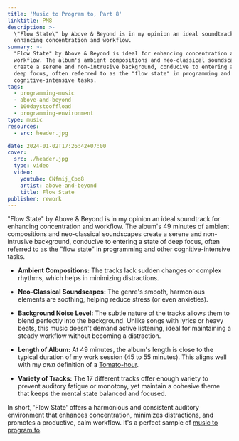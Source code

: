 ```yaml
---
title: 'Music to Program to, Part 8'
linktitle: PM8
description: >-
  \"Flow State\" by Above & Beyond is in my opinion an ideal soundtrack for
  enhancing concentration and workflow.
summary: >-
  "Flow State" by Above & Beyond is ideal for enhancing concentration and
  workflow. The album's ambient compositions and neo-classical soundscapes
  create a serene and non-intrusive background, conducive to entering a state of
  deep focus, often referred to as the "flow state" in programming and other
  cognitive-intensive tasks.
tags:
  - programming-music
  - above-and-beyond
  - 100daystooffload
  - programming-environment
type: music
resources:
  - src: header.jpg

date: 2024-01-02T17:26:42+07:00
cover:
  src: ./header.jpg
  type: video
  video:
    youtube: CNfmij_Cpq8
    artist: above-and-beyond
    title: Flow State
publisher: rework
---
```


"Flow State" by Above & Beyond is in my opinion an ideal soundtrack for enhancing concentration and workflow. The album's 49 minutes of ambient compositions and neo-classical soundscapes create a serene and non-intrusive background, conducive to entering a state of deep focus, often referred to as the "flow state" in programming and other cognitive-intensive tasks.

* **Ambient Compositions:** The tracks lack sudden changes or complex rhythms, which helps in minimizing distractions.

* **Neo-Classical Soundscapes:** The genre's smooth, harmonious elements are soothing, helping reduce stress (or even anxieties).

* **Background Noise Level:** The subtle nature of the tracks allows them to blend perfectly into the background. Unlike songs with lyrics or heavy beats, this music doesn't demand active listening, ideal for maintaining a steady workflow without becoming a distraction.

* **Length of Album:** At 49 minutes, the album's length is close to the typical duration of my work session (45 to 55 minutes). This aligns well with my *own* definition of a [Tomato-hour](https://en.wikipedia.org/wiki/Pomodoro_Technique).

* **Variety of Tracks:** The 17 different tracks offer enough variety to prevent auditory fatigue or monotony, yet maintain a cohesive theme that keeps the mental state balanced and focused.

In short, 'Flow State' offers a harmonious and consistent auditory environment that enhances concentration, minimizes distractions, and promotes a productive, calm workflow. It's a perfect sample of [music to program to](/tags/programming-music/).
